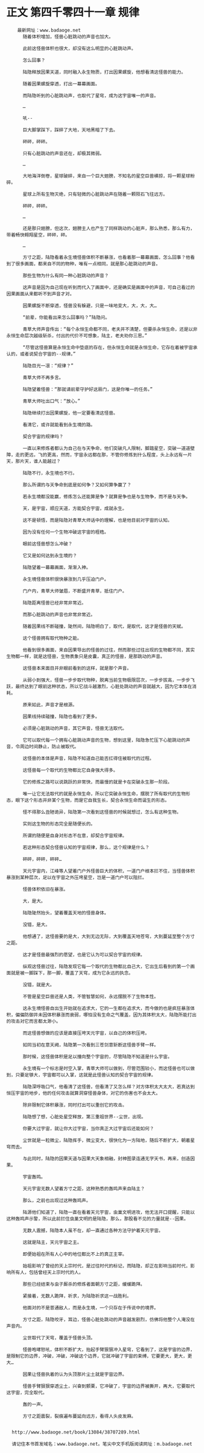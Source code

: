 # 正文 第四千零四十一章 规律
        最新网址：www.badaoge.net
          随着体积增加，怪兽心脏跳动的声音也加大。
      
          此前这怪兽体积也很大，却没有这么明显的心脏跳动声。
      
          怎么回事？
      
          陆隐释放因果天道，同时融入永生物质，打出因果螺旋，他想看清这怪兽的能力。
      
          随着因果螺旋穿透，打出一幕幕画面。
      
          而陆隐听到的心脏跳动声，也取代了星穹，成为这宇宙唯一的声音。
      
          …
      
          吼--
      
          巨大脚掌踩下，踩碎了大地，天地黑暗了下去。
      
          砰砰，砰砰。
      
          只有心脏跳动的声音还在，却极其微弱。
      
          …
      
          大地海洋倒卷，星球破碎，来自一个巨大翅膀，不知名的星空巨兽横掠，将一颗星球粉碎。
      
          星球上所有生物灭绝，只有轻微的心脏跳动声在随着一颗陨石飞往远方。
      
          砰砰，砰砰。
      
          …
      
          还是那只翅膀，但这次，翅膀主人也产生了同样跳动的心脏声，那么熟悉，那么有力，带着畅快翱翔星空，砰砰，砰。
      
          …
      
          方寸之距，陆隐看着永生境怪兽体积不断暴涨，也看着那一幕幕画面，怎么回事？他看到了很多画面，都来自不同的物种，唯有一点相同，就是那心脏跳动的声音。
      
          那些生物为什么有同一种心脏跳动的声音？
      
          这声音是因为自己现在听到而代入了画面中，还是确实是画面中的声音，可自己看过的因果画面从来都听不到声音才对。
      
          因果螺旋不断穿透，怪兽没有躲避，只是一味地变大，大，大，大…
      
          “前辈，你能看出来怎么回事吗？”陆隐问。
      
          青草大师声音传出：“每个永恒生命都不同，老夫并不清楚，但要杀永恒生命，还是以非永恒生命层次越级斩杀，付出的代价不可想象，陆主，老夫劝你三思。”
      
          “尽管这怪兽算是永恒生命中垫底的存在，但永恒生命就是永恒生命，它存在着被宇宙承认的，或者说契合宇宙的--规律。”
      
          陆隐目光一凛：“规律？”
      
          青草大师不再多言。
      
          陆隐望着怪兽：“那就请前辈守护好这扇门，这是你唯一的任务。”
      
          青草大师吐出口气：“放心。”
      
          陆隐继续打出因果螺旋，他一定要看清这怪兽。
      
          看清它，或许就能看到永生境的路。
      
          契合宇宙的规律吗？
      
          一直以来修炼者都认为自己在与天争命，他们突破凡人限制，脚踏星空，突破一道道壁障，走的更远，飞的更高，然而，宇宙永远都在那，不管你修炼到什么程度，头上永远有一片天，那片天，谁人能越过？
      
          陆隐不行，永生境也不行。
      
          那么所谓的与天争命到底是如何争？又如何算争赢了？
      
          若永生境都没能赢，修炼怎么还能算是争？就算是争也是与生物争，而不是与天争。
      
          天，是宇宙，顺应天道，方能契合宇宙，成就永生。
      
          这不是顿悟，而是陆隐对青草大师话中的理解，也是他目前对宇宙的认知。
      
          因为没有任何一个生物冲破这宇宙的桎梏。
      
          眼前这怪兽想怎么冲破？
      
          它又是如何达到永生境的？
      
          陆隐望着一幕幕画面，渐渐入神。
      
          永生境怪兽体积很快暴涨到几乎压迫门户。
      
          门户内，青草大师皱眉，不断盛开青草，抵住门户。
      
          陆隐距离怪兽已经非常非常近。
      
          而那心脏跳动的声音也非常非常近。
      
          随着因果线不断碰撞，陡然间，陆隐明白了，取代，是取代，这才是怪兽的天赋。
      
          这个怪兽拥有取代物种之能。
      
          他看到很多画面，来自因果导出的怪兽的过往，然而那些过往出现的生物都不同，其实生物都一样，就是这怪兽，生物表象只是皮囊，真正的怪兽，是那跳动的声音。
      
          这怪兽本来面目并非眼前看到的这样，就是那个声音。
      
          从弱小到强大，怪兽一步步取代物种，脱离当前生物极限层次，一步步拔高，一步步飞跃，最终达到了眼前这种状态，所以它战斗越激烈，心脏处跳动的声音就越大，因为它本体在消耗。
      
          原来如此，声音才是根源。
      
          因果线持续碰撞，陆隐也看到了更多。
      
          必须是心脏跳动的声音，其它声音，怪兽无法取代。
      
          它可以取代每一个拥有心脏跳动声音的生物，想到这里，陆隐急忙压下心脏跳动的声音，令周边时间静止，防止被取代。
      
          这怪兽的本体是声音，陆隐不知道自己能否扛得住被取代的过程。
      
          这怪兽每一个取代的生物都比它自身强大得多。
      
          它的修炼之路可以说跳跃的非常快，而最慢的就是卡在突破永生那一阶段。
      
          唯一让它无法取代的就是永恒生命，所以它突破永恒生命，摆脱了所有取代的生物形态，眼下这个形态并非某个生物，而是它自我生长，契合永恒生命而诞生的形态。
      
          怪不得那么丑陋诡异，陆隐第一次看到这怪兽的时候就想过，怎么有这种生物。
      
          实则这生物的形态完全是随便长的。
      
          所谓的随便是自身对形态不在意，却契合宇宙规律。
      
          若这种形态契合怪兽认知的宇宙规律，那么，这个规律是什么？
      
          砰砰，砰砰，砰砰…
      
          天元宇宙内，江峰等人望着门户外怪兽巨大的体积，一道门户根本拦不住，当怪兽体积暴涨到某种层次，足以在宇宙之外压垮星空，岂是一道门户可以阻拦。
      
          怪兽体积依旧在暴涨。
      
          大，是大。
      
          陆隐陡然抬头，望着覆盖天地的怪兽身体。
      
          没错，是大。
      
          他想通了，这怪兽要的是大，大到无边无际，大到覆盖天地苍穹，大到蔓延至整个方寸之距。
      
          这才是怪兽最强烈的愿望，也是它认为可以契合宇宙的规律。
      
          纵观这怪兽过往，陆隐发现它每一个取代的生物都比自己大，它出生后看到的第一个画面就是被一脚踩下，那一脚，覆盖了天穹，成为它永远的执念。
      
          没错，就是大。
      
          不管是星空巨兽还是人类，不管智慧如何，永远摆脱不了生物本性。
      
          这永生境怪兽自出生开始就在追求大，它的一生都在追求大，而今做的也是疯狂暴涨体积，偏偏防御并未因体积暴涨而衰弱，哪怕没有生命之气覆盖，因为其体积太大，陆隐所能打出的攻击对它而言都太渺小。
      
          而这怪兽想做的应该是直接压垮天元宇宙，以自己的体积压垮。
      
          如同当初在意天阙，陆隐第一次看到三苍剑意斩断这怪兽手臂一样。
      
          那时候，这怪兽体积是足以撞向整个宇宙的，尽管陆隐不知道是什么宇宙。
      
          永生境有一个标志是时空入掌，青草大师可以做到，尽管范围较小，而这怪兽也可以做到，只要足够大，宇宙都可以入掌，这就是此怪兽认知的契合宇宙的规律。
      
          陆隐深呼吸口气，他看清了这怪兽，但看清了又怎么样？对方体积太大太大，若真达到恒压宇宙的地步，他的任何攻击就算洞穿怪兽身体，对它的伤害也不会太大。
      
          除非限制它体积暴涨，同时打出可以重创它的攻击。
      
          陆隐想了想，心脏处星空释放，第三重祖世界--尘世，出现。
      
          你要大过宇宙，就让你大过宇宙，当你真正大过宇宙后还能如何？
      
          尘世就是一粒微尘，陆隐挥手，微尘变大，很快化为一方陆地，随后不断扩大，朝着星穹而去。
      
          与此同时，陆隐的因果天道与因果大天象相融，封神图录连通无字天书，再来，创造因果。
      
          宇宙轰鸣。
      
          天元宇宙无数人望着方寸之距，这种熟悉的轰鸣声来自陆主？
      
          那么，之前也出现过这种轰鸣声。
      
          陆源他们知道了，陆隐一直在看着天元宇宙，虫巢文明进攻，他无法开口提醒，只能以这种轰鸣声示警，所以此前拦住虫巢文明的是陆隐，那么，那股看不见的力量就是--因果。
      
          无数人震撼，陆隐本人虽不在，却一直通过各种方法守护着天元宇宙。
      
          这就是陆主，天元宇宙之主。
      
          即便始祖在所有人心中的地位都比不上的真正主宰。
      
          始祖影响了曾经的天上宗时代，是过往时代的标记，而陆隐，却正在影响当前时代，影响所有人，包括曾经天上宗时代的人。
      
          那些已经结束与虫子厮杀的修炼者面朝方寸之距，缓缓跪拜。
      
          紧接着，无数人跪拜，祈求，为陆隐祈求这一战胜利。
      
          他面对的不是普通敌人，而是永生境，一个只存在于传说中的境界。
      
          方寸之距，陆隐咬牙，耳边，怪兽心脏处跳动的声音越发剧烈，仿佛将他整个人淹没在声音内。
      
          尘世取代了天穹，覆盖于怪兽头顶。
      
          怪兽咆哮怒吼，体积不断扩大，抬起手臂狠狠冲入星穹，它看到了，这是宇宙的边界，是限制它的边界，冲破，冲破，冲破这个边界，它就冲破了宇宙的束缚，它要更大，更大，更大…
      
          因果让怪兽执着的认为头顶那片尘土就是宇宙边界。
      
          怪兽手臂狠狠穿透尘土，兴奋到颤栗，它冲破了，宇宙的边界被撕开，再大，它要取代这宇宙，完全取代。
      
          轰的一声。
      
          方寸之距震裂，裂痕遍布蔓延向远方，看得人头皮发麻。
      
      
      http://www.badaoge.net/book/13084/38707289.html
      
      请记住本书首发域名：www.badaoge.net。笔尖中文手机版阅读网址：m.badaoge.net